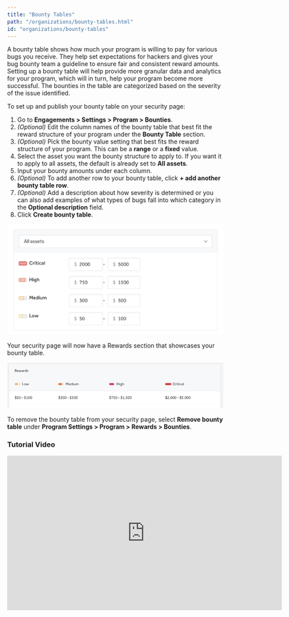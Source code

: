```yaml
---
title: "Bounty Tables"
path: "/organizations/bounty-tables.html"
id: "organizations/bounty-tables"
---
```


A bounty table shows how much your program is willing to pay for various bugs you receive. They help set expectations for hackers and gives your bug bounty team a guideline to ensure fair and consistent reward amounts. Setting up a bounty table will help provide more granular data and analytics for your program, which will in turn, help your program become more successful. The bounties in the table are categorized based on the severity of the issue identified.

To set up and publish your bounty table on your security page:

1. Go to **Engagements > Settings > Program > Bounties**.
2. <i>(Optional)</i> Edit the column names of the bounty table that best fit the reward structure of your program under the **Bounty Table** section.
3. *(Optional)* Pick the bounty value setting that best fits the reward structure of your program. This can be a **range** or a **fixed** value.
4. Select the asset you want the bounty structure to apply to. If you want it to apply to all assets, the default is already set to **All assets**.
5. Input your bounty amounts under each column.
6. <i>(Optional)</i> To add another row to your bounty table, click **+ add another bounty table row**.
7. <i>(Optional)</i> Add a description about how severity is determined or you can also add examples of what types of bugs fall into which category in the **Optional description** field.
8. Click <b>Create bounty table</b>.

![bounty-tables-1](./images/bounty-tables-1.png)

Your security page will now have a Rewards section that showcases your bounty table.

![bounty-tables-2](./images/bounty-tables-2.png)

To remove the bounty table from your security page, select **Remove bounty table** under **Program Settings > Program > Rewards > Bounties**.

### Tutorial Video
<iframe id="ytplayer" type="text/html" width="640" height="360" src="https://www.youtube-nocookie.com/embed/Sar_ze4nL3U" frameborder="0" allowfullscreen></iframe>
